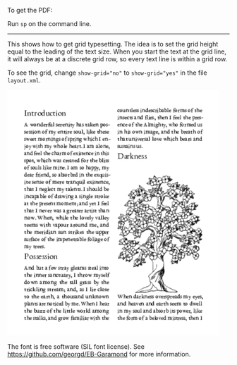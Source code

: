 To get the PDF:

Run `sp` on the command line.


----

This shows how to get grid typesetting. The idea is to set the grid height equal to the leading of the text size.
When you start the text at the grid line, it will always be at a discrete grid row, so every text line is within a
grid row.

To see the grid, change  `show-grid="no"` to `show-grid="yes"` in the file `layout.xml`.

![Image of the result](firstpage.png)

The font is free software (SIL font license). See <https://github.com/georgd/EB-Garamond> for more information.
